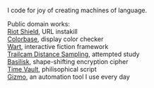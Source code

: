I code for joy of creating machines of language.

Public domain works:  
[Riot Shield](https://github.com/telekrex/riot-shield), URL instakill  
[Colorbase](https://github.com/telekrex/colorbase), display color checker  
[Wart](https://github.com/telekrex/wart), interactive fiction framework  
[Trailcam Distance Sampling](https://github.com/telekrex/trailcam-distance-sampling), attempted study  
[Basilisk](https://github.com/telekrex/basilisk), shape-shifting encryption cipher  
[Time Vault](https://github.com/telekrex/time-vault), philisophical script  
[Gizmo](https://github.com/telekrex/gizmo), an automation tool I use every day
